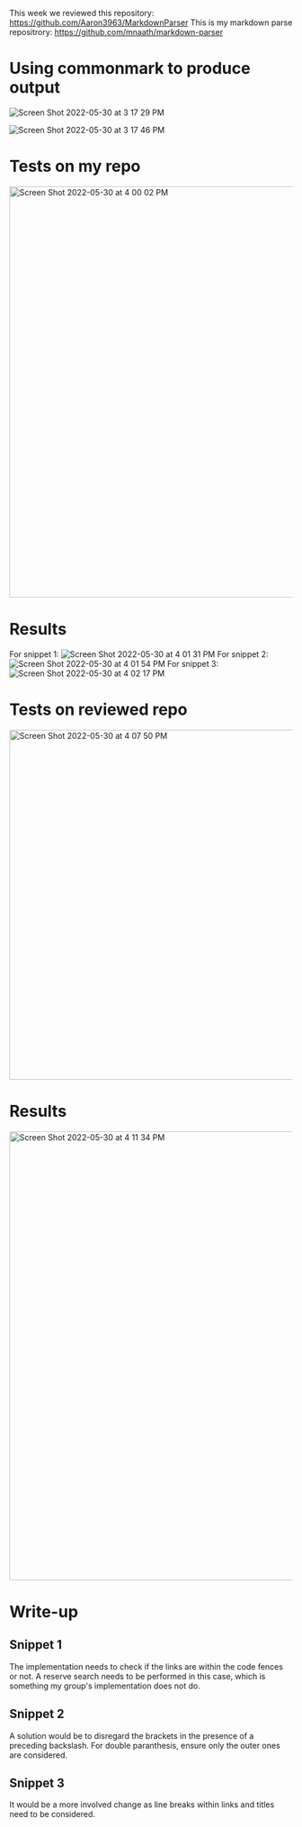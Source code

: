 
This week we reviewed this repository: https://github.com/Aaron3963/MarkdownParser
This is my markdown parse repositrory: https://github.com/mnaath/markdown-parser



# Using commonmark to produce output 

![Screen Shot 2022-05-30 at 3 17 29 PM](https://user-images.githubusercontent.com/65497162/171063996-d1f300be-58f1-4c57-8dd3-c9fcaa43896a.png)

![Screen Shot 2022-05-30 at 3 17 46 PM](https://user-images.githubusercontent.com/65497162/171064018-2e8b09e5-7637-4d71-8004-37293c03ea42.png)



# Tests on my repo

<img width="731" alt="Screen Shot 2022-05-30 at 4 00 02 PM" src="https://user-images.githubusercontent.com/65497162/171066333-89a2a9e7-3dbe-4cc7-9a51-b69b9f5bac1c.png">

# Results

For snippet 1:
![Screen Shot 2022-05-30 at 4 01 31 PM](https://user-images.githubusercontent.com/65497162/171066409-169edd86-b284-4638-aa8d-93d45385e968.png)
For snippet 2:
![Screen Shot 2022-05-30 at 4 01 54 PM](https://user-images.githubusercontent.com/65497162/171066432-c8ad2676-6ce6-4c65-8bf8-9ecb1a383881.png)
For snippet 3:
![Screen Shot 2022-05-30 at 4 02 17 PM](https://user-images.githubusercontent.com/65497162/171066448-f928e1e5-f7f9-453d-8f02-3210293377a3.png)


# Tests on reviewed repo

<img width="622" alt="Screen Shot 2022-05-30 at 4 07 50 PM" src="https://user-images.githubusercontent.com/65497162/171066750-080d25e3-3ae7-4012-bb85-ca8d7d47357a.png">

# Results

<img width="798" alt="Screen Shot 2022-05-30 at 4 11 34 PM" src="https://user-images.githubusercontent.com/65497162/171066941-bf3f141a-cea4-4c63-9ef8-d5ed9ef9dc55.png">

# Write-up

## Snippet 1

The implementation needs to check if the links are within the code fences or not. A reserve search needs to be performed in this case, which is something my group's implementation does not do.

## Snippet 2 

A solution would be to disregard the brackets in the presence of a preceding backslash. For double paranthesis, ensure only the outer ones are considered.

## Snippet 3

It would be a more involved change as line breaks within links and titles need to be considered. 


